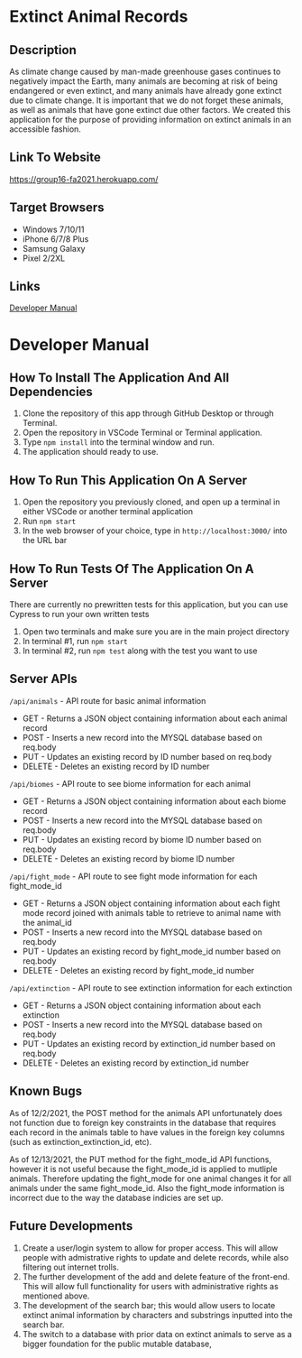 # Extinct Animal Records

## Description
As climate change caused by man-made greenhouse gases continues to negatively impact the Earth,
many animals are becoming at risk of being endangered or even extinct, and many
animals have already gone extinct due to climate change. It is important that we do not forget
these animals, as well as animals that have gone extinct due other factors.
We created this application for the purpose of providing information on extinct animals in an accessible fashion.
## Link To Website
https://group16-fa2021.herokuapp.com/
## Target Browsers
- Windows 7/10/11
- iPhone 6/7/8 Plus
- Samsung Galaxy 
- Pixel 2/2XL
## Links
[Developer Manual](https://github.com/efalope2059/Group16-Final-INST377FA2021/blob/main/README.md#developer-manual)

# Developer Manual
## How To Install The Application And All Dependencies
1. Clone the repository of this app through GitHub Desktop or through Terminal.
2. Open the repository in VSCode Terminal or Terminal application.
3. Type `npm install` into the terminal window and run.
4. The application should ready to use.
## How To Run This Application On A Server
1. Open the repository you previously cloned, and open up a terminal in either VSCode or another terminal application
2. Run `npm start`
3. In the web browser of your choice, type in `http://localhost:3000/` into the URL bar
## How To Run Tests Of The Application On A Server
There are currently no prewritten tests for this application, but you can use Cypress to run your own written tests
1. Open two terminals and make sure you are in the main project directory
2. In terminal #1, run `npm start`
3. In terminal #2, run `npm test` along with the test you want to use
## Server APIs
`/api/animals` - API route for basic animal information
- GET - Returns a JSON object containing information about each animal record
- POST - Inserts a new record into the MYSQL database based on req.body 
- PUT - Updates an existing record by ID number based on req.body 
- DELETE - Deletes an existing record by ID number

`/api/biomes` - API route to see biome information for each animal
- GET - Returns a JSON object containing information about each biome record
- POST - Inserts a new record into the MYSQL database based on req.body 
- PUT - Updates an existing record by biome ID number based on req.body 
- DELETE - Deletes an existing record by biome ID number

`/api/fight_mode` - API route to see fight mode information for each fight_mode_id
- GET - Returns a JSON object containing information about each fight mode record joined with animals table to retrieve to 
animal name with the animal_id
- POST - Inserts a new record into the MYSQL database based on req.body 
- PUT - Updates an existing record by fight_mode_id number based on req.body 
- DELETE - Deletes an existing record by fight_mode_id number

`/api/extinction` - API route to see extinction information for each extinction
- GET - Returns a JSON object containing information about each extinction
- POST - Inserts a new record into the MYSQL database based on req.body 
- PUT - Updates an existing record by extinction_id number based on req.body 
- DELETE - Deletes an existing record by extinction_id number



## Known Bugs
As of 12/2/2021, the POST method for the animals API unfortunately does not function due to foreign key constraints in the database that requires each record in the animals table to have values in the foreign key columns (such as extinction_extinction_id, etc).

As of 12/13/2021, the PUT method for the fight_mode_id API functions, however it is not useful because the fight_mode_id is applied to mutliple animals. Therefore updating the fight_mode for one animal changes it for all animals under the same fight_mode_id. Also the fight_mode information is incorrect due to the way the database indicies are set up.

## Future Developments 
1. Create a user/login system to allow for proper access. This will allow people with admistrative rights to update and delete records, while also filtering out internet trolls.
2. The further development of the add and delete feature of the front-end. This will allow full functionality for users with administrative rights as mentioned above.
3. The development of the search bar; this would allow users to locate extinct animal information by characters and substrings inputted into the search bar.
4. The switch to a database with prior data on extinct animals to serve as a bigger foundation for the public mutable database,
